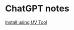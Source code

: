 # ChatGPT notes

[Install using UV Tool](https://chatgpt.com/share/68b6b160-4284-8012-8164-35e4e7e51537)
